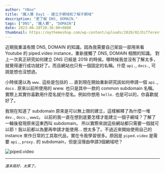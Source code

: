 ```yaml
---
author: "VBoo"
title: "鐵人賽 Day1 - 建立子網域和了解子網域"
description: "更了解 DNS, DOMAIN."
tags: ["DNS", "鐵人賽", "DOMAIN"]
date: 2023-06-20T20:36:00+0800
thumbnail: https://mythemeshop.com/wp-content/uploads/2020/02/Different-domain-types.jpg
---
```


近期我重溫有關 DNS, DOMAIN 的知識。因為我需要自己架設一部用來看 Youtube 的 piped.video instance，重新接觸了 DNS, DOMAIN 相關的知識。
對上一次真正研究如何建立 DNS 已經是 2018 的時侯。哪時候我並沒有了解太多，就覺得運行成功就好了。而且網站也只有一個固定的名稱。什麼 `api.`, `docs.`, 可說是想也沒想過。

小時侯還以為 `www.` 這些是包括的 ... 直到現在開始重新研究該如何申請一個 `api.`, `docs.` 原來以前所使用的 www. 也只是其中一款的 common subdomain 名稱。實際上其實你喜歡用什麼名就什麼名。例如你想用 `hello.` 也是可以的，你喜歡就好了。

我現在知道了 subdomain 原來是可以無上限的建立，這樣解釋了為什麼一堆 `dev.`, `docs.`, `www2`。 以前的我一直在想到底要怎樣才能建立一個子網域？了解了一輪後發現原來這東西叫 subdomain。
所以實際來說這些網站都只需要一個就可以耶！我以前都以為要再申請才能使用... 想太多了。不過近來開始使用自己的 instance 來作日常的工具取代品，實在令我學習很多。原因是 `piped.video` 是需要 `api.`, `proxy.` 的 subdomain，但是沒理由申請3個網域吧？

![piped.video](https://camo.githubusercontent.com/6b3294a50da42f986a31e6ed9ea46cefd07f51d2c4e6b16c223a696702ba57a0/68747470733a2f2f636c6f7564666c6172652d697066732e636f6d2f697066732f62616679626569676166756d7672676266797566786a70747675666f627374727977726676326b7465797575696374666b6f366b7667686a737a75)

---

*`還未寫好，太累了。`*